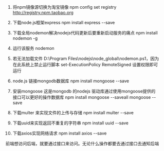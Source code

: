 1. 将npm镜像源切换为淘宝镜像
npm config set registry http://registry.npm.taobao.org
2. 下载node.js框架express
npm install express --save

3. 下载全局nodemon解决nodejs代码更新后要重新启动服务的痛点
npm install nodemon -g 

4. 运行该服务
nodemon

5. 若无法加载文件 D:\Program Files\nodejs\node_global\nodemon.ps1，因为在此系统上禁止运行脚本
set-ExecutionPolicy RemoteSigned 设置权限即可运行
 
6. node.js 链接mongodb数据库
npm install mongoose --save

7. 安装mongoose 这是mongodb 的nodejs 驱动库通过使用mongoose提供的接口可以更好的操作数据库
npm install mongoose --saveall mongoose --save

8. 下载multer 来实现文件的上传与存储
npm install multer --save

9. 下载uuid来实现返回不重复的字符串
npm install uuid --save

10. 下载axios实现网络请求
npm install axios   --save


前端想访问后端，就要通过接口来访问。无论什么操作都要去通过接口去通知后端